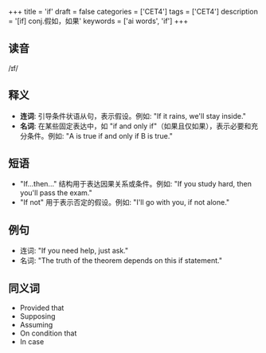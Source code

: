 +++
title = 'if'
draft = false
categories = ['CET4']
tags = ['CET4']
description = '[if] conj.假如，如果'
keywords = ['ai words', 'if']
+++

## 读音
/ɪf/

## 释义
- **连词**: 引导条件状语从句，表示假设。例如: "If it rains, we'll stay inside."
- **名词**: 在某些固定表达中，如 "if and only if"（如果且仅如果），表示必要和充分条件。例如: "A is true if and only if B is true."

## 短语
- "If...then..." 结构用于表达因果关系或条件。例如: "If you study hard, then you'll pass the exam."
- "If not" 用于表示否定的假设。例如: "I'll go with you, if not alone."

## 例句
- 连词: "If you need help, just ask."
- 名词: "The truth of the theorem depends on this if statement."

## 同义词
- Provided that
- Supposing
- Assuming
- On condition that
- In case
